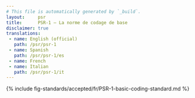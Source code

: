 ```yaml
---
# This file is automatically generated by `_build`.
layout:     psr
title:      PSR-1 — La norme de codage de base
disclaimer: true
translations:
 - name: English (official)
   path: /psr/psr-1
 - name: Spanish
   path: /psr/psr-1/es
 - name: French
 - name: Italian
   path: /psr/psr-1/it
---
```

{% include fig-standards/accepted/fr/PSR-1-basic-coding-standard.md %}
